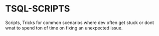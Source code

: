 # TSQL-SCRIPTS
Scripts, Tricks for common scenarios where dev often get stuck or dont wnat to spend ton of time on fixing an unexpected issue.
